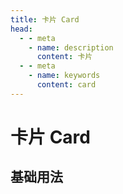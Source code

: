 ```yaml
---
title: 卡片 Card
head:
  - - meta
    - name: description
      content: 卡片
  - - meta
    - name: keywords
      content: card
---
```


# 卡片 Card



## 基础用法

<ClientOnly>
  <CardBasic />
</ClientOnly>

